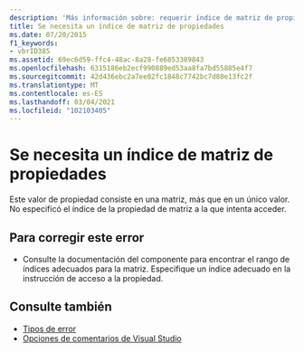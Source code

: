 ```yaml
---
description: 'Más información sobre: requerir índice de matriz de propiedades'
title: Se necesita un índice de matriz de propiedades
ms.date: 07/20/2015
f1_keywords:
- vbrID385
ms.assetid: 69ec6d59-ffc4-48ac-8a28-fe6853389843
ms.openlocfilehash: 6315186eb2ecf990889ed53aa8fa7bd55885e4f7
ms.sourcegitcommit: 42d436ebc2a7ee02fc1848c7742bc7d80e13fc2f
ms.translationtype: MT
ms.contentlocale: es-ES
ms.lasthandoff: 03/04/2021
ms.locfileid: "102103405"
---
```

# <a name="need-property-array-index"></a>Se necesita un índice de matriz de propiedades

Este valor de propiedad consiste en una matriz, más que en un único valor. No especificó el índice de la propiedad de matriz a la que intenta acceder.  
  
## <a name="to-correct-this-error"></a>Para corregir este error  
  
- Consulte la documentación del componente para encontrar el rango de índices adecuados para la matriz. Especifique un índice adecuado en la instrucción de acceso a la propiedad.  
  
## <a name="see-also"></a>Consulte también

- [Tipos de error](../../programming-guide/language-features/error-types.md)
- [Opciones de comentarios de Visual Studio](/visualstudio/ide/feedback-options)
